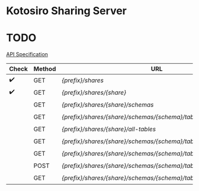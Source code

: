 Kotosiro Sharing Server
==============================

TODO
==============================

[API Specification](https://github.com/delta-io/delta-sharing/blob/main/PROTOCOL.md)

| Check              | Method | URL                                                                | Official           |
| ------------------ | ------ | ------------------------------------------------------------------ | ------------------ |
| :heavy_check_mark: | GET    | *{prefix}/shares*                                                  | :heavy_check_mark: |
| :heavy_check_mark: | GET    | *{prefix}/shares/{share}*                                          | :heavy_check_mark: |
|                    | GET    | *{prefix}/shares/{share}/schemas*                                  | :heavy_check_mark: |
|                    | GET    | *{prefix}/shares/{share}/schemas/{schema}/tables*                  | :heavy_check_mark: |
|                    | GET    | *{prefix}/shares/{share}/all-tables*                               | :heavy_check_mark: |
|                    | GET    | *{prefix}/shares/{share}/schemas/{schema}/tables/{table}/version*  | :heavy_check_mark: |
|                    | GET    | *{prefix}/shares/{share}/schemas/{schema}/tables/{table}/metadata* | :heavy_check_mark: |
|                    | POST   | *{prefix}/shares/{share}/schemas/{schema}/tables/{table}/query*    | :heavy_check_mark: |
|                    | GET    | *{prefix}/shares/{share}/schemas/{schema}/tables/{table}/changes*  | :heavy_check_mark: |
